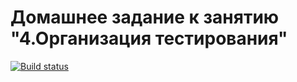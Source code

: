 # Домашнее задание к занятию "4.Организация тестирования"

[![Build status](https://ci.appveyor.com/api/projects/status/0bogga8uricm7a9o?svg=true)](https://ci.appveyor.com/project/oksana-danilova/ahj-hw-testing)